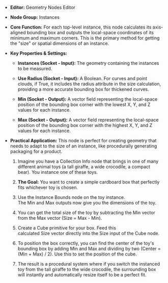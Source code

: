- **Editor:** Geometry Nodes Editor
    
- **Node Group:** Instances
    
- **Core Function:** For each top-level instance, this node calculates its axis-aligned bounding box and outputs the local-space coordinates of its minimum and maximum corners. This is the primary method for getting the "size" or spatial dimensions of an instance.
    
- **Key Properties & Settings:**
    
    - **Instances (Socket - Input):** The geometry containing the instances to be measured.
        
    - **Use Radius (Socket - Input):** A Boolean. For curves and point clouds, if True, it includes the radius attribute in the size calculation, providing a more accurate bounding box for thickened curves.
        
    - **Min (Socket - Output):** A vector field representing the local-space position of the bounding box corner with the lowest X, Y, and Z values for each instance.
        
    - **Max (Socket - Output):** A vector field representing the local-space position of the bounding box corner with the highest X, Y, and Z values for each instance.
        
- **Practical Application:** This node is perfect for creating geometry that needs to adapt to the size of an instance, like procedurally generating packaging for a product.
    
    1. Imagine you have a Collection Info node that brings in one of many different animal toys (a tall giraffe, a wide crocodile, a compact bear). You instance one of these toys.
        
    2. **The Goal:** You want to create a simple cardboard box that perfectly fits whichever toy is chosen.
        
    3. Use the Instance Bounds node on the toy instance. The Min and Max outputs now give you the dimensions of the toy.
        
    4. You can get the total size of the toy by subtracting the Min vector from the Max vector (Size = Max - Min).
        
    5. Create a Cube primitive for your box. Feed this calculated Size vector directly into the Size input of the Cube node.
        
    6. To position the box correctly, you can find the center of the toy's bounding box by adding Min and Max and dividing by two (Center = (Min + Max) / 2). Use this to set the position of the cube.
        
    7. The result is a procedural system where if you switch the instanced toy from the tall giraffe to the wide crocodile, the surrounding box will instantly and automatically resize itself to be a perfect fit.
